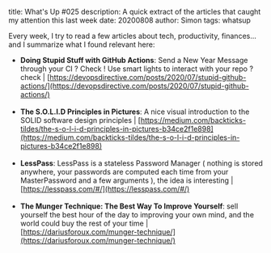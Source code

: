 title: What's Up #025
description: A quick extract of the articles that caught my attention this last week
date: 20200808
author: Simon
tags: whatsup

Every week, I try to read a few articles about tech, productivity, finances... and I summarize what I found relevant here:

* __Doing Stupid Stuff with GitHub Actions__: Send a New Year Message through your CI ? Check ! Use smart lights to interact with your repo ? check | [https://devopsdirective.com/posts/2020/07/stupid-github-actions/](https://devopsdirective.com/posts/2020/07/stupid-github-actions/)
<br></br>
* __The S.O.L.I.D Principles in Pictures__: A nice visual introduction to the SOLID software design principles | [https://medium.com/backticks-tildes/the-s-o-l-i-d-principles-in-pictures-b34ce2f1e898](https://medium.com/backticks-tildes/the-s-o-l-i-d-principles-in-pictures-b34ce2f1e898)
<br></br>
* __LessPass__: LessPass is a stateless Password Manager ( nothing is stored anywhere, your passwords are computed each time from your MasterPassword and a few arguments ), the idea is interesting | [https://lesspass.com/#/](https://lesspass.com/#/)
<br></br>
* __The Munger Technique: The Best Way To Improve Yourself__: sell yourself the best hour of the day to improving your own mind, and the world could buy the rest of your time | [https://dariusforoux.com/munger-technique/](https://dariusforoux.com/munger-technique/)
<br></br>
